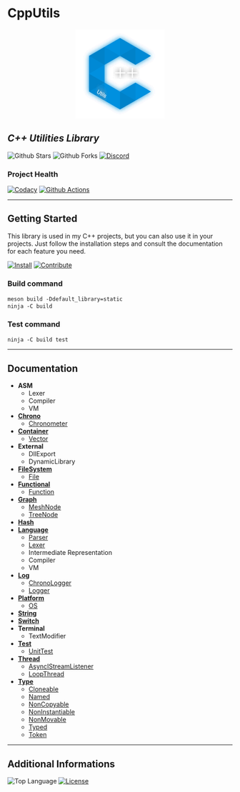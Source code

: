 # CppUtils

<p align="center"><img src="resources/logo.svg" alt="Logo CppUtils" width="200" height="200" /></p>

## *C++ Utilities Library*

![Github Stars](https://img.shields.io/github/stars/MorganCaron/CppUtils?style=for-the-badge)
![Github Forks](https://img.shields.io/github/forks/MorganCaron/CppUtils?style=for-the-badge)
[![Discord](https://img.shields.io/discord/268838260153909249?label=Chat&logo=Discord&style=for-the-badge)](https://discord.gg/mxZvun4)

### Project Health
[![Codacy](https://img.shields.io/codacy/grade/2fab3fcb24a34138a9e77f847da68b28?logo=Codacy&style=for-the-badge)](https://www.codacy.com/manual/MorganCaron/CppUtils)
[![Github Actions](https://img.shields.io/github/workflow/status/MorganCaron/CppUtils/CI%20C++:%20Test%20execution?logo=Github&style=for-the-badge)](https://github.com/MorganCaron/CppUtils/actions?query=workflow%3A%22CI+C%2B%2B%22)

---

## Getting Started

This library is used in my C++ projects, but you can also use it in your projects.
Just follow the installation steps and consult the documentation for each feature you need.

[![Install](https://img.shields.io/badge/-Install-blue?style=for-the-badge)](INSTALL.md)
[![Contribute](https://img.shields.io/badge/-Contribute-blue?style=for-the-badge)](CONTRIBUTING.md)

### Build command
```console
meson build -Ddefault_library=static
ninja -C build
```

### Test command
```console
ninja -C build test
```

---

## Documentation

- **ASM**
	- Lexer
	- Compiler
	- VM
- **[Chrono](Chrono/README.md)**
	- [Chronometer](Chrono/README.md#Chronometer)
- **[Container](Container/README.md)**
	- [Vector](Container/README.md#Vector)
- **External**
	- DllExport
	- DynamicLibrary
- **[FileSystem](FileSystem/README.md)**
	- [File](FileSystem/README.md#File)
- **[Functional](Functional/README.md)**
	- [Function](Functional/README.md#Function)
- **[Graph](Graph/README.md)**
	- [MeshNode](Graph/README.md#MeshNode)
	- [TreeNode](Graph/README.md#TreeNode)
- **[Hash](Hash/README.md)**
- **[Language](Language/README.md)**
	- [Parser](Language/Parser/README.md)
	- [Lexer](Language/Lexer/README.md)
	- Intermediate Representation
	- Compiler
	- VM
- **[Log](Log/README.md)**
	- [ChronoLogger](Log/README.md#ChronoLogger)
	- [Logger](Log/README.md#Logger)
- **[Platform](Platform/README.md)**
	- [OS](Platform/README.md#OS)
- **[String](String/README.md)**
- **[Switch](Switch/README.md)**
- **Terminal**
	- TextModifier
- **[Test](Test/README.md)**
	- [UnitTest](Test/README.md#UnitTest)
- **[Thread](Thread/README.md)**
	- [AsyncIStreamListener](Thread/README.md#AsyncStreamListener)
	- [LoopThread](Thread/README.md#LoopThread)
- **[Type](Type/README.md)**
	- [Cloneable](Type/README.md#Cloneable)
	- [Named](Type/README.md#Named)
	- [NonCopyable](Type/README.md#NonCopyable)
	- [NonInstantiable](Type/README.md#NonInstantiable)
	- [NonMovable](Type/README.md#NonMovable)
	- [Typed](Type/README.md#Typed)
	- [Token](Type/README.md#Token)

---

## Additional Informations
![Top Language](https://img.shields.io/github/languages/top/MorganCaron/CppUtils?style=for-the-badge)
[![License](https://img.shields.io/github/license/MorganCaron/CppUtils?style=for-the-badge)](https://github.com/MorganCaron/CppUtils/blob/master/LICENSE)
